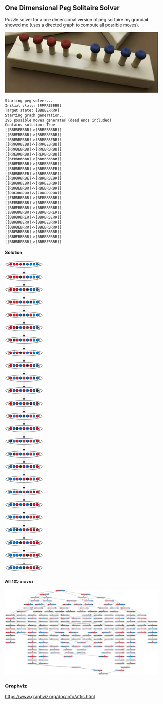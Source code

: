 ## One Dimensional Peg Solitaire Solver

Puzzle solver for a one dimensional version of peg solitaire my grandad showed me (uses a directed graph to compute all possible moves).

![Wooden peg board](wooden-peg-board.png)

```
Starting peg solver...
Initial state: [RRRREBBBB]
Target state: [BBBBERRRR]
Starting graph generation...
195 possible moves generated (dead ends included)
Contains solution: True
[[RRRREBBBB]->[RRRERBBBB]]
[[RRRERBBBB]->[RRRBREBBB]]
[[RRRBREBBB]->[RRRBRBEBB]]
[[RRRBRBEBB]->[RRRBEBRBB]]
[[RRRBEBRBB]->[RREBRBRBB]]
[[RREBRBRBB]->[RERBRBRBB]]
[[RERBRBRBB]->[RBRERBRBB]]
[[RBRERBRBB]->[RBRBRERBB]]
[[RBRBRERBB]->[RBRBRBREB]]
[[RBRBRBREB]->[RBRBRBRBE]]
[[RBRBRBRBE]->[RBRBRBEBR]]
[[RBRBRBEBR]->[RBRBEBRBR]]
[[RBRBEBRBR]->[RBEBRBRBR]]
[[RBEBRBRBR]->[EBRBRBRBR]]
[[EBRBRBRBR]->[BERBRBRBR]]
[[BERBRBRBR]->[BBRERBRBR]]
[[BBRERBRBR]->[BBRBRERBR]]
[[BBRBRERBR]->[BBRBRBRER]]
[[BBRBRBRER]->[BBRBRBERR]]
[[BBRBRBERR]->[BBRBEBRRR]]
[[BBRBEBRRR]->[BBEBRBRRR]]
[[BBEBRBRRR]->[BBBERBRRR]]
[[BBBERBRRR]->[BBBBRERRR]]
[[BBBBRERRR]->[BBBBERRRR]]
```

#### Solution
![Solution](solution.png)

#### All 195 moves
![All 195 moves](allmoves.png)

### Graphviz
https://www.graphviz.org/doc/info/attrs.html

